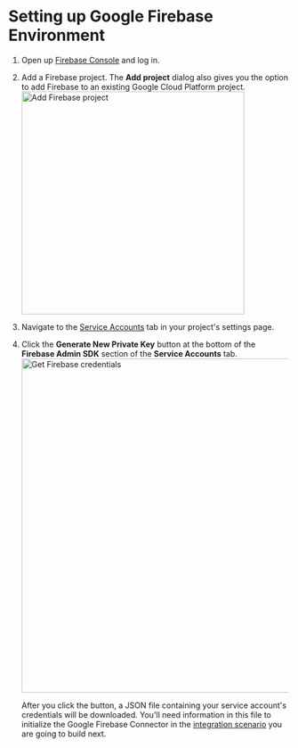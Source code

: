 # Setting up Google Firebase Environment 

1. Open up [Firebase Console](https://console.firebase.google.com/) and log in.
2. Add a Firebase project. The **Add project** dialog also gives you the option to add Firebase to an existing Google Cloud Platform project.
    <img src="../../../../assets/img/connectors/add-firebase-project.png" title="Add Firebase project" width="400" alt="Add Firebase project"/>
3. Navigate to the [Service Accounts](https://console.firebase.google.com/project/teststatusapp/settings/serviceaccounts/adminsdk) tab in your project's settings page.
4. Click the **Generate New Private Key** button at the bottom of the **Firebase Admin SDK** section of the **Service Accounts** tab.
    <img src="../../../../assets/img/connectors/get-firebase-credentials.png" title="Get Firebase credentials" width="600" alt="Get Firebase credentials"/>

    After you click the button, a JSON file containing your service account's credentials will be downloaded. You'll need information in this file to initialize the Google Firebase Connector in the [integration scenario](google-firebase-connector-example.md) you are going to build next. 
  

